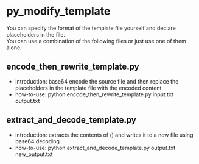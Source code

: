 # py_modify_template

You can specify the format of the template file yourself and declare placeholders in the file.
</br>
You can use a combination of the following files or just use one of them alone.
## encode_then_rewrite_template.py

+ introduction: base64 encode the source file and then replace the placeholders in the template file with the encoded
  content
+ how-to-use: python encode_then_rewrite_template.py input.txt output.txt

## extract_and_decode_template.py

+ introduction: extracts the contents of () and writes it to a new file using base64 decoding
+ how-to-use: python extract_and_decode_template.py output.txt new_output.txt
  
